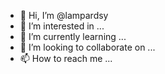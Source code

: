 - 👋 Hi, I’m @lampardsy
- 👀 I’m interested in ...
- 🌱 I’m currently learning ...
- 💞️ I’m looking to collaborate on ...
- 📫 How to reach me ...

<!---
lampardsy/lampardsy is a ✨ special ✨ repository because its `README.md` (this file) appears on your GitHub profile.
You can click the Preview link to take a look at your changes.
--->
